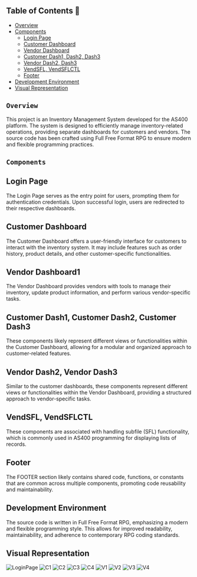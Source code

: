 ## Table of Contents 📍
- [Overview](#overview)
- [Components](#components)
  - [Login Page](#login_page)
  - [Customer Dashboard](#customer_dashboard)
  - [Vendor Dashboard](#vendor_dashboard)
  - [Customer Dash1, Dash2, Dash3](#customer_dash1-customer_dash2-customer_dash3)
  - [Vendor Dash2, Dash3](#vendor_dash2-vendor_dash3)
  - [VendSFL, VendSFLCTL](#vendsfl-vendsflctl)
  - [Footer](#footer)
- [Development Environment](#development-environment)
- [Visual Representation](#visual-representation)

## `Overview`
This project is an Inventory Management System developed for the AS400 platform. The system is designed to efficiently manage inventory-related operations, providing separate dashboards for customers and vendors. The source code has been crafted using Full Free Format RPG to ensure modern and flexible programming practices.

## `Components`

## Login Page
The Login Page serves as the entry point for users, prompting them for authentication credentials. Upon successful login, users are redirected to their respective dashboards.

## Customer Dashboard
The Customer Dashboard offers a user-friendly interface for customers to interact with the inventory system. It may include features such as order history, product details, and other customer-specific functionalities.

## Vendor Dashboard1
The Vendor Dashboard provides vendors with tools to manage their inventory, update product information, and perform various vendor-specific tasks.

## Customer Dash1, Customer Dash2, Customer Dash3
These components likely represent different views or functionalities within the Customer Dashboard, allowing for a modular and organized approach to customer-related features.

## Vendor Dash2, Vendor Dash3
Similar to the customer dashboards, these components represent different views or functionalities within the Vendor Dashboard, providing a structured approach to vendor-specific tasks.

## VendSFL, VendSFLCTL
These components are associated with handling subfile (SFL) functionality, which is commonly used in AS400 programming for displaying lists of records.

## Footer
The FOOTER section likely contains shared code, functions, or constants that are common across multiple components, promoting code reusability and maintainability.

## Development Environment
The source code is written in Full Free Format RPG, emphasizing a modern and flexible programming style. This allows for improved readability, maintainability, and adherence to contemporary RPG coding standards.

## Visual Representation
![LoginPage](https://github.com/Siva-Subramaniam-DS/AS400---Project/assets/138869164/3070c75d-1d1c-4866-acae-63e7385e0b20)
![C1](https://github.com/Siva-Subramaniam-DS/AS400---Project/assets/138869164/5d7c09b9-06be-4ada-86f7-351759c40d9e)
![C2](https://github.com/Siva-Subramaniam-DS/AS400---Project/assets/138869164/bb3e2bb2-1d2d-4d55-88c9-1de47a4ab79a)
![C3](https://github.com/Siva-Subramaniam-DS/AS400---Project/assets/138869164/5e2c5336-cba8-41b7-ab67-7351a92c354e)
![C4](https://github.com/Siva-Subramaniam-DS/AS400---Project/assets/138869164/8919ed11-85e3-4d70-b22f-5e698620d81a)
![V1](https://github.com/Siva-Subramaniam-DS/AS400---Project/assets/138869164/73145ceb-d6c9-4411-a8e2-5b8fa3c70758)
![V2](https://github.com/Siva-Subramaniam-DS/AS400---Project/assets/138869164/a2b8e476-3f7b-4009-bfe2-6ebd5e525756)
![V3](https://github.com/Siva-Subramaniam-DS/AS400---Project/assets/138869164/85f63ec0-5477-4ea6-9f39-73026e312e98)
![V4](https://github.com/Siva-Subramaniam-DS/AS400---Project/assets/138869164/00551dc0-3a24-4da0-8f14-7e7477a69c29)
